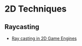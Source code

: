 # 2D Techniques

## Raycasting

* [Ray casting in 2D Game Engines](https://sszczep.dev/blog/ray-casting-in-2d-game-engines/)